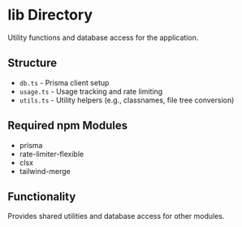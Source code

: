 # lib Directory

Utility functions and database access for the application.

## Structure
- `db.ts` - Prisma client setup
- `usage.ts` - Usage tracking and rate limiting
- `utils.ts` - Utility helpers (e.g., classnames, file tree conversion)

## Required npm Modules
- prisma
- rate-limiter-flexible
- clsx
- tailwind-merge

## Functionality
Provides shared utilities and database access for other modules.